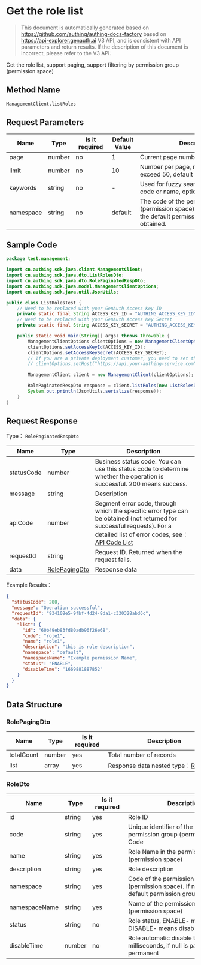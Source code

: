 # Get the role list

<!--
Warning ⚠️:
Do not modify this document directly,
https://github.com/Authing/authing-docs-factory
Use this project to generate
-->

<LastUpdated />

> This document is automatically generated based on https://github.com/authing/authing-docs-factory based on https://api-explorer.genauth.ai V3 API, and is consistent with API parameters and return results. If the description of this document is incorrect, please refer to the V3 API.

Get the role list, support paging, support filtering by permission group (permission space)

## Method Name

`ManagementClient.listRoles`

## Request Parameters

| Name      | Type   | <div style="width:80px">Is it required</div> | <div style="width:60px">Default Value</div> | <div style="width:300px">Description</div>                                                                               | <div style="width:200px">Example Value</div> |
| --------- | ------ | -------------------------------------------- | ------------------------------------------- | ------------------------------------------------------------------------------------------------------------------------ | -------------------------------------------- |
| page      | number | no                                           | 1                                           | Current page number, starting from 1                                                                                     | `1`                                          |
| limit     | number | no                                           | 10                                          | Number per page, maximum cannot exceed 50, default is 10                                                                 | `10`                                         |
| keywords  | string | no                                           | -                                           | Used for fuzzy search based on role code or name, optional.                                                              | `admin`                                      |
| namespace | string | no                                           | default                                     | The code of the permission group (permission space). If it is not passed, the default permission group will be obtained. | `default`                                    |

## Sample Code

```java
package test.management;

import cn.authing.sdk.java.client.ManagementClient;
import cn.authing.sdk.java.dto.ListRolesDto;
import cn.authing.sdk.java.dto.RolePaginatedRespDto;
import cn.authing.sdk.java.model.ManagementClientOptions;
import cn.authing.sdk.java.util.JsonUtils;

public class ListRolesTest {
    // Need to be replaced with your GenAuth Access Key ID
    private static final String ACCESS_KEY_ID = "AUTHING_ACCESS_KEY_ID";
    // Need to be replaced with your GenAuth Access Key Secret
    private static final String ACCESS_KEY_SECRET = "AUTHING_ACCESS_KEY_SECRET";

    public static void main(String[] args) throws Throwable {
        ManagementClientOptions clientOptions = new ManagementClientOptions();
        clientOptions.setAccessKeyId(ACCESS_KEY_ID);
        clientOptions.setAccessKeySecret(ACCESS_KEY_SECRET);
        // If you are a private deployment customer, you need to set the GenAuth service domain name
        // clientOptions.setHost("https://api.your-authing-service.com");

        ManagementClient client = new ManagementClient(clientOptions);

        RolePaginatedRespDto response = client.listRoles(new ListRolesDto());
        System.out.println(JsonUtils.serialize(response));
    }
}

```

## Request Response

Type： `RolePaginatedRespDto`

| Name       | Type                                       | Description                                                                                                                                                                                                                                                                                                                                       |
| ---------- | ------------------------------------------ | ------------------------------------------------------------------------------------------------------------------------------------------------------------------------------------------------------------------------------------------------------------------------------------------------------------------------------------------------- |
| statusCode | number                                     | Business status code. You can use this status code to determine whether the operation is successful. 200 means success.                                                                                                                                                                                                                           |
| message    | string                                     | Description                                                                                                                                                                                                                                                                                                                                       |
| apiCode    | number                                     | Segment error code, through which the specific error type can be obtained (not returned for successful requests). For a detailed list of error codes, see：[API Code List](https://api-explorer.genauth.ai/?tag=group/%E5%BC%80%E5%8F%91%E5%87%86%E5%A4%87#tag/%E5%BC%80%E5%8F%91%E5%87%86%E5%A4%87/%E9%94%99%E8%AF%AF%E5%A4%84%E7%90%86/apiCode) |
| requestId  | string                                     | Request ID. Returned when the request fails.                                                                                                                                                                                                                                                                                                      |
| data       | <a href="#RolePagingDto">RolePagingDto</a> | Response data                                                                                                                                                                                                                                                                                                                                     |

Example Results：

```json
{
  "statusCode": 200,
  "message": "Operation successful",
  "requestId": "934108e5-9fbf-4d24-8da1-c330328abd6c",
  "data": {
    "list": {
      "id": "60b49eb83fd80adb96f26e68",
      "code": "role1",
      "name": "role1",
      "description": "this is role description",
      "namespace": "default",
      "namespaceName": "Example permission Name",
      "status": "ENABLE",
      "disableTime": "1669881887852"
    }
  }
}
```

## Data Structure

### <a id="RolePagingDto"></a> RolePagingDto

| Name       | Type   | <div style="width:80px">Is it required</div> | <div style="width:300px">Description</div>                  | <div style="width:200px">Example Value</div> |
| ---------- | ------ | -------------------------------------------- | ----------------------------------------------------------- | -------------------------------------------- |
| totalCount | number | yes                                          | Total number of records                                     |                                              |
| list       | array  | yes                                          | Response data nested type：<a href="#RoleDto">RoleDto</a>。 |                                              |

### <a id="RoleDto"></a> RoleDto

| Name          | Type   | <div style="width:80px">Is it required</div> | <div style="width:300px">Description</div>                                                                | <div style="width:200px">Example Value</div> |
| ------------- | ------ | -------------------------------------------- | --------------------------------------------------------------------------------------------------------- | -------------------------------------------- |
| id            | string | yes                                          | Role ID                                                                                                   | `60b49eb83fd80adb96f26e68`                   |
| code          | string | yes                                          | Unique identifier of the role in the permission group (permission space) Code                             | `role1`                                      |
| name          | string | yes                                          | Role Name in the permission group (permission space)                                                      | `role1`                                      |
| description   | string | yes                                          | Role description                                                                                          | `this is role description`                   |
| namespace     | string | yes                                          | Code of the permission group (permission space). If not passed, the default permission group is obtained. | `default`                                    |
| namespaceName | string | yes                                          | Name of the permission group (permission space)                                                           | `Example permission Name`                    |
| status        | string | no                                           | Role status, ENABLE- means normal, DISABLE- means disabled                                                | `ENABLE`                                     |
| disableTime   | number | no                                           | Role automatic disable time, in milliseconds, if null is passed, it means permanent                       | `1669881887852`                              |
